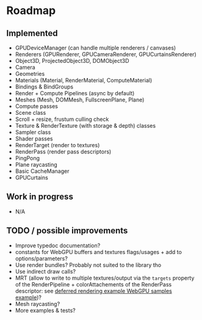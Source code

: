 # Roadmap

## Implemented

- GPUDeviceManager (can handle multiple renderers / canvases)
- Renderers (GPURenderer, GPUCameraRenderer, GPUCurtainsRenderer)
- Object3D, ProjectedObject3D, DOMObject3D
- Camera
- Geometries
- Materials (Material, RenderMaterial, ComputeMaterial)
- Bindings & BindGroups
- Render + Compute Pipelines (async by default)
- Meshes (Mesh, DOMMesh, FullscreenPlane, Plane)
- Compute passes
- Scene class
- Scroll + resize, frustum culling check
- Texture & RenderTexture (with storage & depth) classes
- Sampler class
- Shader passes
- RenderTarget (render to textures)
- RenderPass (render pass descriptors)
- PingPong
- Plane raycasting
- Basic CacheManager
- GPUCurtains

## Work in progress

- N/A

## TODO / possible improvements

- Improve typedoc documentation?
- constants for WebGPU buffers and textures flags/usages + add to options/parameters?
- Use render bundles? Probably not suited to the library tho
- Use indirect draw calls?
- MRT (allow to write to multiple textures/output via the `targets` property of the RenderPipeline + colorAttachements of the RenderPass descriptor: see [deferred rendering example WebGPU samples example](https://webgpu.github.io/webgpu-samples/samples/deferredRendering))?
- Mesh raycasting?
- More examples & tests?